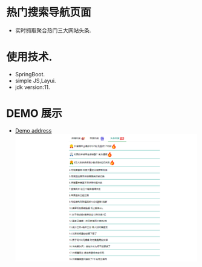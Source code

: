 # 热门搜索导航页面 
- 实时抓取聚合热门三大网站头条.


# 使用技术.
- SpringBoot.
- simple JS,Layui.
- jdk version:11.


# DEMO 展示
- [Demo address](http://110.42.211.239:8085/index.html)
![avatar](./example.png)